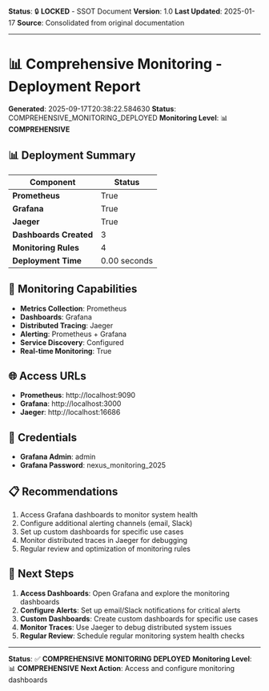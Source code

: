 **Status**: 🔒 **LOCKED** - SSOT Document
**Version**: 1.0
**Last Updated**: 2025-01-17
**Source**: Consolidated from original documentation

---

# 📊 Comprehensive Monitoring - Deployment Report

**Generated**: 2025-09-17T20:38:22.584630
**Status**: COMPREHENSIVE_MONITORING_DEPLOYED
**Monitoring Level**: 📊 **COMPREHENSIVE**

## 📊 Deployment Summary

| Component              | Status       |
| ---------------------- | ------------ |
| **Prometheus**         | True         |
| **Grafana**            | True         |
| **Jaeger**             | True         |
| **Dashboards Created** | 3            |
| **Monitoring Rules**   | 4            |
| **Deployment Time**    | 0.00 seconds |

## 🔧 Monitoring Capabilities

- **Metrics Collection**: Prometheus
- **Dashboards**: Grafana
- **Distributed Tracing**: Jaeger
- **Alerting**: Prometheus + Grafana
- **Service Discovery**: Configured
- **Real-time Monitoring**: True

## 🌐 Access URLs

- **Prometheus**: http://localhost:9090
- **Grafana**: http://localhost:3000
- **Jaeger**: http://localhost:16686

## 🔑 Credentials

- **Grafana Admin**: admin
- **Grafana Password**: nexus_monitoring_2025

## 📋 Recommendations

1. Access Grafana dashboards to monitor system health
2. Configure additional alerting channels (email, Slack)
3. Set up custom dashboards for specific use cases
4. Monitor distributed traces in Jaeger for debugging
5. Regular review and optimization of monitoring rules

## 🎯 Next Steps

1. **Access Dashboards**: Open Grafana and explore the monitoring dashboards
2. **Configure Alerts**: Set up email/Slack notifications for critical alerts
3. **Custom Dashboards**: Create custom dashboards for specific use cases
4. **Monitor Traces**: Use Jaeger to debug distributed system issues
5. **Regular Review**: Schedule regular monitoring system health checks

---

**Status**: ✅ **COMPREHENSIVE MONITORING DEPLOYED**
**Monitoring Level**: 📊 **COMPREHENSIVE**
**Next Action**: Access and configure monitoring dashboards
